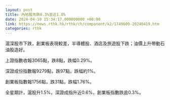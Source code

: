 ```yaml
---
layout: post
title: 內地股市跌0.3%至近1.8%
date: 2024-04-19 15:34:17.000000000 +08:00
link: https://news.rthk.hk/rthk/ch/component/k2/1749609-20240419.htm
categories: rthk
---
```


滬深股市下跌，創業板表現較差，半導體股、酒店及旅遊股下跌；油價上升帶動石油股造好。

上證指數收報3065點，跌8點，跌幅0.29%。

深證成份指數報9279點，跌97點，跌幅約1%。

創業板指數報1756點，跌31點，跌幅1.76%。

全星期計，滬股升1.5%，深證成指升近0.6%，創業板指數跌逾0.3%。
